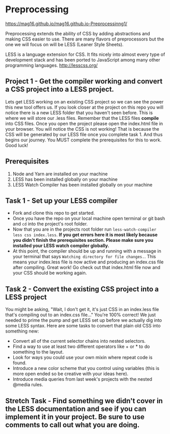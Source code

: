 # Preprocessing

https://mag16.github.io/mag16.github.io-Preprocessinng1/

Preprocessing extends the ability of CSS by adding abstractions and making CSS easier to use. There are many flavors of preprocessors but the one we will focus on will be LESS (Leaner Style Sheets).  

LESS is a language extension for CSS.  It fits nicely into almost every type of development stack and has been ported to JavaScript among many other programming languages. http://lesscss.org/

## Project 1 - Get the compiler working and convert a CSS project into a LESS project.

Lets get LESS working on an existing CSS project so we can see the power this new tool offers us. If you look closer at the project on this repo you will notice there is a new LESS folder that you haven't seen before.  This is where we will store our .less files.  Remember that the LESS files **compile** into CSS files.  Once you open the project please open the index.html file in your browser.  You will notice the CSS is not working!  That is because the CSS will be generated by our LESS file once you complete task 1.  And thus begins our journey.  You MUST complete the prerequisites for this to work.  Good luck!

## Prerequisites

1. Node and Yarn are installed on your machine
2. LESS has been installed globally on your machine
3. LESS Watch Compiler has been installed globally on your machine

## Task 1 - Set up your LESS compiler

* Fork and clone this repo to get started.
* Once you have the repo on your local machine open terminal or git bash and ```cd``` into the project's root folder.
* Now that you are in the projects root folder run ```less-watch-compiler less css index.less```.  **If you get errors here it is most likely because you didn't finish the prerequisites section.  Please make sure you installed your LESS watch compiler globally.**
* At this point, the compiler should be up and running with a message in your terminal that says ```Watching directory for file changes.```.  This means your index.less file is now active and producing an index.css file after compiling.  Great work!  Go check out that index.html file now and your CSS should be working again.  

## Task 2 - Convert the existing CSS project into a LESS project

You might be asking, "Wait, I don't get it, it's just CSS in an index.less file that's compiling out to an index.css file..."  You're 100% correct!  We just needed to prime the pump and get LESS set up before we actually dig into some LESS syntax.  Here are some tasks to convert that plain old CSS into something new:

* Convert all of the current selector chains into nested selectors.
* Find a way to use at least two different operators like + or * to do something to the layout.
* Look for ways you could use your own mixin where repeat code is found.
* Introduce a new color scheme that you control using variables (this is more open ended so be creative with your ideas here).
* Introduce media queries from last week's projects with the nested @media rules.  

## Stretch Task - Find something we didn't cover in the LESS documentation and see if you can implement it in your project.  Be sure to use comments to call out what you are doing.
